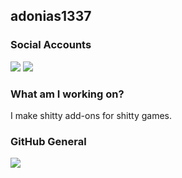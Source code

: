 ## adonias1337

<h3>Social Accounts</h3>
<a href="https://discord.com/users/852585861509021696 target"blank_"><img src="https://img.shields.io/badge/discord%20-7289DA.svg?&style=for-the-badge&logo=discord&logoColor=white"></a>
<a href="https://github.com/adonias-1337" target"blank_"><img src="https://img.shields.io/badge/GitHub%20-191717.svg?&style=for-the-badge&logo=github&logoColor=white"></a>

<h3>What am I working on?</h3>
I make shitty add-ons for shitty games.


<h3>GitHub General</h3>

![](https://komarev.com/ghpvc/?username=adonias-1337&color=blueviolet)
